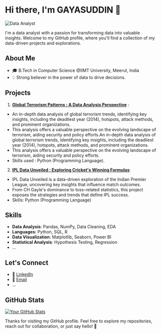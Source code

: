 <!-- Header -->
# Hi there, I'm GAYASUDDIN 👋
![Data Analyst](https://user-images.githubusercontent.com/90236635/232446433-d5540fa2-fe28-4bb8-b929-cdb51fe61336.gif)

I'm a data analyst with a passion for transforming data into valuable insights. Welcome to my GitHub profile, where you'll find a collection of my data-driven projects and explorations.

<!-- About Me -->
## About Me

- 🎓 B.Tech in Computer Science @IIMT University, Meerut, India
- 💡 Strong believer in the power of data to drive decisions.

<!-- Featured Projects -->
## Projects

1. **[Global Terrorism Patterns : A Data Analysis Perspective](https://github.com/GayasuddinMohd/Exploratory-Data-Analysis-on-Terrorism)** :
- An in-depth data analysis of global terrorism trends, identifying key insights, including the deadliest year (2014), hotspots, attack methods, and prominent organizations.
- This analysis offers a valuable perspective on the evolving landscape of terrorism, aiding security and policy efforts.An in-depth data analysis of global terrorism trends, identifying key insights, including the deadliest year (2014), hotspots, attack methods, and prominent organizations.
- This analysis offers a valuable perspective on the evolving landscape of terrorism, aiding security and policy efforts.
- Skills used : Python (Programming Language).

2. **[IPL Data Unveiled : Exploring Cricket's Winning Formulas](https://github.com/GayasuddinMohd/Exploratory-Data-Analysis-on-IPL)**:
- IPL Data Unveiled is a data-driven exploration of the Indian Premier League, uncovering key insights that influence match outcomes.
- From CH Gayle's dominance to toss-related statistics, this project exposes the strategies and trends that define IPL success.
- Skills: Python (Programming Language)


<!-- Add more projects as needed -->


<!-- Skills -->
## Skills

- **Data Analysis**: Pandas, NumPy, Data Cleaning, EDA
- **Languages**: Python, SQL, R
- **Data Visualization**: Matplotlib, Seaborn, Power BI
- **Statistical Analysis**: Hypothesis Testing, Regression
- ...

<!-- Let's Connect -->
## Let's Connect

- 💼 [LinkedIn](https://www.linkedin.com/in/yourusername)
- 📧 [Email](mailto:youremail@example.com)
- ...

<!-- GitHub Stats -->
## GitHub Stats

[![Your GitHub Stats](https://github-readme-stats.vercel.app/api?username=yourusername)](https://github.com/anuraghazra/github-readme-stats)

<!-- Footer -->
Thanks for visiting my GitHub profile. Feel free to explore my repositories, reach out for collaboration, or just say hello! 🚀

